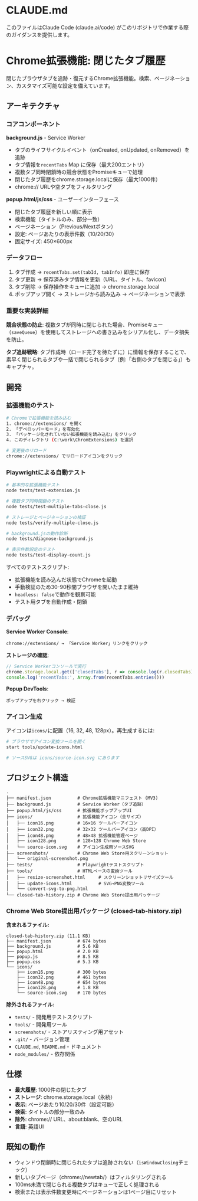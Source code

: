 # CLAUDE.md

このファイルはClaude Code (claude.ai/code) がこのリポジトリで作業する際のガイダンスを提供します。

# Chrome拡張機能: 閉じたタブ履歴

閉じたブラウザタブを追跡・復元するChrome拡張機能。検索、ページネーション、カスタマイズ可能な設定を備えています。

## アーキテクチャ

### コアコンポーネント

**background.js** - Service Worker
- タブのライフサイクルイベント（onCreated, onUpdated, onRemoved）を追跡
- タブ情報を`recentTabs` Map に保存（最大200エントリ）
- 複数タブ同時閉鎖時の競合状態をPromiseキューで処理
- 閉じたタブ履歴をchrome.storage.localに保存（最大1000件）
- chrome:// URLや空タブをフィルタリング

**popup.html/js/css** - ユーザーインターフェース
- 閉じたタブ履歴を新しい順に表示
- 検索機能（タイトルのみ、部分一致）
- ページネーション（Previous/Nextボタン）
- 設定: ページあたりの表示件数（10/20/30）
- 固定サイズ: 450×600px

### データフロー

1. タブ作成 → `recentTabs.set(tabId, tabInfo)` 即座に保存
2. タブ更新 → 保存済みタブ情報を更新（URL、タイトル、favicon）
3. タブ削除 → 保存操作をキューに追加 → chrome.storage.local
4. ポップアップ開く → ストレージから読み込み → ページネーションで表示

### 重要な実装詳細

**競合状態の防止**: 複数タブが同時に閉じられた場合、Promiseキュー（`saveQueue`）を使用してストレージへの書き込みをシリアル化し、データ損失を防止。

**タブ追跡戦略**: タブ作成時（ロード完了を待たずに）に情報を保存することで、素早く閉じられるタブや一括で閉じられるタブ（例:「右側のタブを閉じる」）もキャプチャ。

## 開発

### 拡張機能のテスト

```bash
# Chromeで拡張機能を読み込む
1. chrome://extensions/ を開く
2. 「デベロッパーモード」を有効化
3. 「パッケージ化されていない拡張機能を読み込む」をクリック
4. このディレクトリ (C:\work\ChromExtensions) を選択

# 変更後のリロード
chrome://extensions/ でリロードアイコンをクリック
```

### Playwrightによる自動テスト

```bash
# 基本的な拡張機能テスト
node tests/test-extension.js

# 複数タブ同時閉鎖のテスト
node tests/test-multiple-tabs-close.js

# ストレージとページネーションの検証
node tests/verify-multiple-close.js

# background.jsの動作診断
node tests/diagnose-background.js

# 表示件数設定のテスト
node tests/test-display-count.js
```

すべてのテストスクリプト:
- 拡張機能を読み込んだ状態でChromeを起動
- 手動検証のため30-90秒間ブラウザを開いたまま維持
- `headless: false`で動作を観察可能
- テスト用タブを自動作成・閉鎖

### デバッグ

**Service Worker Console**:
```
chrome://extensions/ → 「Service Worker」リンクをクリック
```

**ストレージの確認**:
```javascript
// Service Workerコンソールで実行
chrome.storage.local.get(['closedTabs'], r => console.log(r.closedTabs))
console.log('recentTabs:', Array.from(recentTabs.entries()))
```

**Popup DevTools**:
```
ポップアップを右クリック → 検証
```

### アイコン生成

アイコンは`icons/`に配置（16, 32, 48, 128px）。再生成するには:

```bash
# ブラウザでアイコン変換ツールを開く
start tools/update-icons.html

# ソースSVGは icons/source-icon.svg にあります
```

## プロジェクト構造

```
.
├── manifest.json          # Chrome拡張機能マニフェスト (MV3)
├── background.js          # Service Worker（タブ追跡）
├── popup.html/js/css      # 拡張機能ポップアップUI
├── icons/                 # 拡張機能アイコン（全サイズ）
│   ├── icon16.png         # 16×16 ツールバーアイコン
│   ├── icon32.png         # 32×32 ツールバーアイコン（高DPI）
│   ├── icon48.png         # 48×48 拡張機能管理ページ
│   ├── icon128.png        # 128×128 Chrome Web Store
│   └── source-icon.svg    # アイコン生成用ソースSVG
├── screenshots/           # Chrome Web Store用スクリーンショット
│   └── original-screenshot.png
├── tests/                 # Playwrightテストスクリプト
├── tools/                 # HTMLベースの変換ツール
│   ├── resize-screenshot.html     # スクリーンショットリサイズツール
│   ├── update-icons.html          # SVG→PNG変換ツール
│   └── convert-svg-to-png.html
└── closed-tab-history.zip # Chrome Web Store提出用パッケージ
```

### Chrome Web Store提出用パッケージ (closed-tab-history.zip)

**含まれるファイル:**
```
closed-tab-history.zip (11.1 KB)
├── manifest.json          # 674 bytes
├── background.js          # 5.6 KB
├── popup.html             # 2.0 KB
├── popup.js               # 8.5 KB
├── popup.css              # 5.3 KB
└── icons/
    ├── icon16.png         # 300 bytes
    ├── icon32.png         # 461 bytes
    ├── icon48.png         # 654 bytes
    ├── icon128.png        # 1.8 KB
    └── source-icon.svg    # 170 bytes
```

**除外されるファイル:**
- `tests/` - 開発用テストスクリプト
- `tools/` - 開発用ツール
- `screenshots/` - ストアリスティング用アセット
- `.git/` - バージョン管理
- `CLAUDE.md`, `README.md` - ドキュメント
- `node_modules/` - 依存関係

## 仕様

- **最大履歴**: 1000件の閉じたタブ
- **ストレージ**: chrome.storage.local（永続）
- **表示**: ページあたり10/20/30件（設定可能）
- **検索**: タイトルの部分一致のみ
- **除外**: chrome:// URL、about:blank、空のURL
- **言語**: 英語UI

## 既知の動作

- ウィンドウ閉鎖時に閉じられたタブは追跡されない（`isWindowClosing`チェック）
- 新しいタブページ（chrome://newtab/）はフィルタリングされる
- 100ms未満で閉じられる複数タブはキューで正しく処理される
- 検索または表示件数変更時にページネーションは1ページ目にリセット
